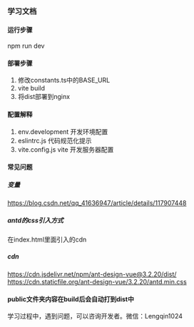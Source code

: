 ### 学习文档


#### 运行步骤

npm run dev

#### 部署步骤

1. 修改constants.ts中的BASE_URL
2. vite build
3. 将dist部署到nginx


#### 配置解释

1. env.development 开发环境配置
2. eslintrc.js 代码规范化提示
3. vite.config.js vite 开发服务器配置

#### 常见问题

##### 变量
https://blog.csdn.net/qq_41636947/article/details/117907448

##### antd的css引入方式
在index.html里面引入的cdn

##### cdn
https://cdn.jsdelivr.net/npm/ant-design-vue@3.2.20/dist/
https://cdn.staticfile.org/ant-design-vue/3.2.20/antd.min.css

#### public文件夹内容在build后会自动打到dist中


学习过程中，遇到问题，可以咨询开发者。微信：Lengqin1024
